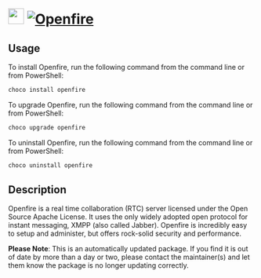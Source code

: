 ﻿# <img src="https://cdn.jsdelivr.net/gh/mkevenaar/chocolatey-packages@a58cc7208328bc21791e56157fa6374d78f3ae32/icons/openfire.png" width="32" height="32"/> [![Openfire](https://img.shields.io/chocolatey/v/openfire.svg?label=Openfire)](https://chocolatey.org/packages/openfire)

## Usage
To install Openfire, run the following command from the command line or from PowerShell:
```powershell
choco install openfire
```

To upgrade Openfire, run the following command from the command line or from PowerShell:
```powershell
choco upgrade openfire
```

To uninstall Openfire, run the following command from the command line or from PowerShell:
```powershell
choco uninstall openfire
```

## Description
Openfire is a real time collaboration (RTC) server licensed under the Open Source Apache License. It uses the only widely adopted open protocol for instant messaging, XMPP (also called Jabber). Openfire is incredibly easy to setup and administer, but offers rock-solid security and performance.

**Please Note**: This is an automatically updated package. If you find it is
out of date by more than a day or two, please contact the maintainer(s) and
let them know the package is no longer updating correctly.

